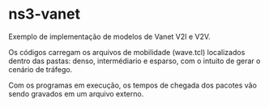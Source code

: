 # ns3-vanet
Exemplo de implementação de modelos de Vanet V2I e V2V.

Os códigos carregam os arquivos de mobilidade (wave.tcl) localizados dentro das pastas: denso, intermédiario e esparso, com o intuito de gerar o cenário de tráfego.

Com os programas em execução, os tempos de chegada dos pacotes vão sendo gravados em um arquivo externo.
